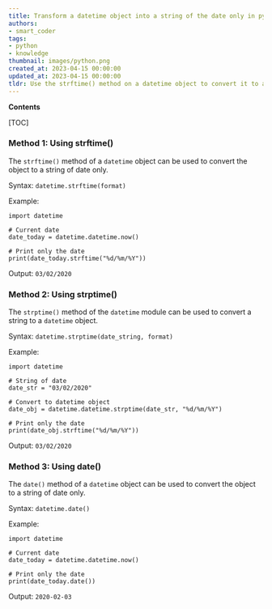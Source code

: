 ```yaml
---
title: Transform a datetime object into a string of the date only in python
authors:
- smart_coder
tags:
- python
- knowledge
thumbnail: images/python.png
created_at: 2023-04-15 00:00:00
updated_at: 2023-04-15 00:00:00
tldr: Use the strftime() method on a datetime object to convert it to a string of date only.
---
```


**Contents**

[TOC]

### Method 1: Using strftime()
The `strftime()` method of a `datetime` object can be used to convert the object to a string of date only.

Syntax: `datetime.strftime(format)`

Example:
```
import datetime

# Current date
date_today = datetime.datetime.now()

# Print only the date
print(date_today.strftime("%d/%m/%Y"))
```
Output: `03/02/2020`

### Method 2: Using strptime()
The `strptime()` method of the `datetime` module can be used to convert a string to a `datetime` object.

Syntax: `datetime.strptime(date_string, format)`

Example:
```
import datetime

# String of date
date_str = "03/02/2020"

# Convert to datetime object
date_obj = datetime.datetime.strptime(date_str, "%d/%m/%Y")

# Print only the date
print(date_obj.strftime("%d/%m/%Y"))
```
Output: `03/02/2020`

### Method 3: Using date()
The `date()` method of a `datetime` object can be used to convert the object to a string of date only.

Syntax: `datetime.date()`

Example:
```
import datetime

# Current date
date_today = datetime.datetime.now()

# Print only the date
print(date_today.date())
```
Output: `2020-02-03`
